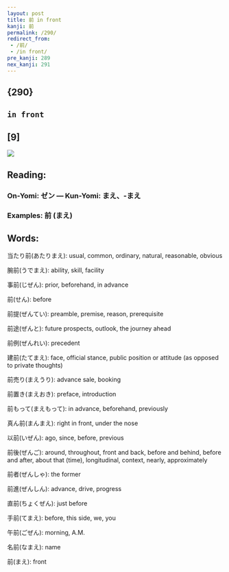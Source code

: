 ```yaml
---
layout: post
title: 前 in front
kanji: 前
permalink: /290/
redirect_from:
 - /前/
 - /in front/
pre_kanji: 289
nex_kanji: 291
---
```


## {290}

## `in front`

## [9]

<div class="stroke"><img src="E5898D.png" /></div>

## Reading:

### On-Yomi: ゼン &mdash; Kun-Yomi: まえ、-まえ

### Examples: 前 (まえ)

## Words:

当たり前(あたりまえ): usual, common, ordinary, natural, reasonable, obvious

腕前(うでまえ): ability, skill, facility

事前(じぜん): prior, beforehand, in advance

前(せん): before

前提(ぜんてい): preamble, premise, reason, prerequisite

前途(ぜんと): future prospects, outlook, the journey ahead

前例(ぜんれい): precedent

建前(たてまえ): face, official stance, public position or attitude (as opposed to private thoughts)

前売り(まえうり): advance sale, booking

前置き(まえおき): preface, introduction

前もって(まえもって): in advance, beforehand, previously

真ん前(まんまえ): right in front, under the nose

以前(いぜん): ago, since, before, previous

前後(ぜんご): around, throughout, front and back, before and behind, before and after, about that (time), longitudinal, context, nearly, approximately

前者(ぜんしゃ): the former

前進(ぜんしん): advance, drive, progress

直前(ちょくぜん): just before

手前(てまえ): before, this side, we, you

午前(ごぜん): morning, A.M.

名前(なまえ): name

前(まえ): front
